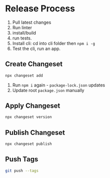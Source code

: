 # Release Process

1. Pull latest changes
1. Run linter
1. install/build
1. run tests.
1. Install cli: cd into cli folder then `npm i -g`
1. Test the cli, run an app.

## Create Changeset

```bash
npx changeset add
```

1. Run `npm i` again - `package-lock.json` updates
1. Update root `package.json` manually

## Apply Changeset

```bash
npx changeset version
```

## Publish Changeset

```bash
npx changeset publish
```

## Push Tags

```bash
git push --tags
```
